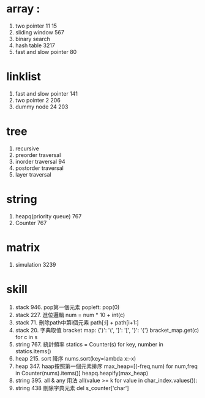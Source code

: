 # array : 
1. two pointer 11 15
2. sliding window 567
3. binary search
4. hash table 3217
5. fast and slow pointer 80

# linklist
1. fast and slow pointer 141
2. two pointer 2 206
3. dummy node 24 203

# tree
1. recursive
2. preorder traversal
3. inorder traversal 94
4. postorder traversal
5. layer traversal

# string
1. heapq(priority queue) 767
2. Counter 767

# matrix
1. simulation 3239

# skill
1. stack 946. pop第一個元素 popleft: pop(0)
2. stack 227. 進位邏輯 num = num * 10 + int(c)
3. stack 71. 刪除path中第i個元素 path[:i] + path[i+1:]
4. stack 20. 字典取值 bracket map: {')': '(', ']': '[', '}': '{'} bracket_map.get(c) for c in s
5. string 767. 統計頻率 statics = Counter(s) for key, number in statics.items()
6. heap 215. sort 降序 nums.sort(key=lambda x:-x)
7. heap 347. haap按照第一個元素排序 max_heap=[(-freq,num) for num,freq in Counter(nums).items()] heapq.heapify(max_heap)
8. string 395. all & any 用法 all(value >= k for value in char_index.values()):
9. string 438 刪除字典元素 del s_counter['char']

